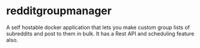 # redditgroupmanager
A self hostable docker application that lets you make custom group lists of subreddits and post to them in bulk. It has a Rest API and scheduling feature also.
